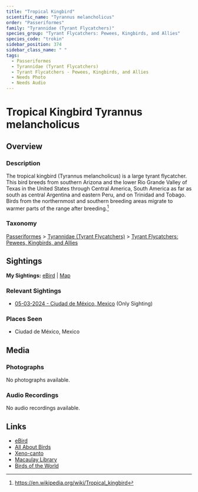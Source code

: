 ```yaml
---
title: "Tropical Kingbird"
scientific_name: "Tyrannus melancholicus"
order: "Passeriformes"
family: "Tyrannidae (Tyrant Flycatchers)"
species_group: "Tyrant Flycatchers: Pewees, Kingbirds, and Allies"
species_code: "trokin"
sidebar_position: 374
sidebar_class_name: " "
tags: 
  - Passeriformes
  - Tyrannidae (Tyrant Flycatchers)
  - Tyrant Flycatchers - Pewees, Kingbirds, and Allies
  - Needs Photo
  - Needs Audio
---
```


# Tropical Kingbird <span className='sci_name'>Tyrannus melancholicus</span>

## Overview

### Description
The tropical kingbird (Tyrannus melancholicus) is a large tyrant flycatcher. This bird breeds from southern Arizona and the lower Rio Grande Valley of Texas in the United States through Central America, South America as far as south as central Argentina and eastern Peru, and on Trinidad and Tobago. Birds from the northernmost and southern breeding areas migrate to warmer parts of the range after breeding.[^1]

[^1]: https://en.wikipedia.org/wiki/Tropical_kingbird

### Taxonomy
[Passeriformes](/tags/passeriformes) > [Tyrannidae (Tyrant Flycatchers)](/tags/tyrannidae-tyrant-flycatchers) > [Tyrant Flycatchers: Pewees, Kingbirds, and Allies](/tags/tyrant-flycatchers-pewees-kingbirds-and-allies)


## Sightings

**My Sightings:** [eBird](https://ebird.org/lifelist?r=world&time=life&spp=trokin) | [Map](/map?species_code=trokin)

### Relevant Sightings

* [05-03-2024 - Ciudad de México, Mexico](https://ebird.org/checklist/S171944260) (Only Sighting)

### Places Seen

* Ciudad de México, Mexico



## Media
### Photographs
No photographs available.

### Audio Recordings
No audio recordings available.

## Links
* [eBird](https://ebird.org/species/trokin) 
* [All About Birds](https://www.allaboutbirds.org/guide/trokin) 
* [Xeno-canto](https://www.xeno-canto.org/species/tyrannus-melancholicus) 
* [Macaulay Library](https://search.macaulaylibrary.org/catalog?taxonCode=trokin&sort=rating_rank_desc)
* [Birds of the World](https://birdsoftheworld.org/bow/species/trokin)
